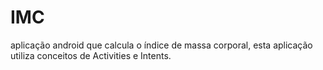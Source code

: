 # IMC
aplicação android que calcula o índice  de massa corporal, esta aplicação utiliza conceitos de Activities e Intents.
